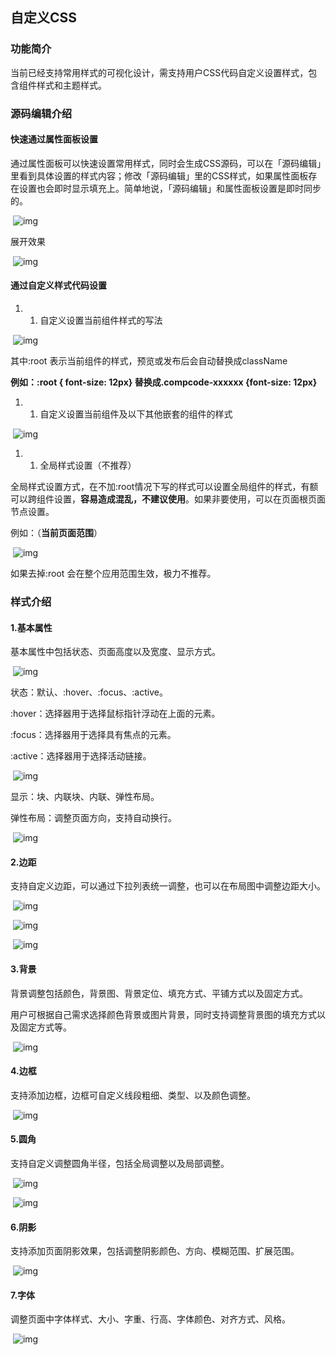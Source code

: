 ## 自定义CSS

### 功能简介

当前已经支持常用样式的可视化设计，需支持用户CSS代码自定义设置样式，包含组件样式和主题样式。

### **源码编辑介绍**

#### **快速通过属性面板设置**

通过属性面板可以快速设置常用样式，同时会生成CSS源码，可以在「源码编辑」里看到具体设置的样式内容；修改「源码编辑」里的CSS样式，如果属性面板存在设置也会即时显示填充上。简单地说，「源码编辑」和属性面板设置是即时同步的。

​                 ![img](https://docimg4.docs.qq.com/image/uMBeUvd9KcLMse9bjvEzJw.png?w=700&h=800)        

展开效果

​                 ![img](https://docimg8.docs.qq.com/image/BSZFxbBf5QD7Cb9UScEghw.png?w=694&h=1608)        

#### **通过自定义样式代码设置**

1. 1. 自定义设置当前组件样式的写法

​                 ![img](https://docimg10.docs.qq.com/image/du3aPRFIzbTsa4d1DiR42A.png?w=1280&h=810.3857008466604)        

其中:root 表示当前组件的样式，预览或发布后会自动替换成className

**例如：:root { font-size: 12px} 替换成.compcode-xxxxxx {font-size: 12px}**

1. 1. 自定义设置当前组件及以下其他嵌套的组件的样式

​                 ![img](https://docimg1.docs.qq.com/image/yZzoWoQ0bcW8rv_eyWaPkg.png?w=1280&h=783.5514018691589)        

1. 1. 全局样式设置（不推荐）

全局样式设置方式，在不加:root情况下写的样式可以设置全局组件的样式，有额可以跨组件设置，**容易造成混乱，不建议使用**。如果非要使用，可以在页面根页面节点设置。

例如：（**当前页面范围**）

​                 ![img](https://docimg9.docs.qq.com/image/RbFJQxBR6JIQHEYwnT8iMw.png?w=1280&h=864.2038216560509)        

如果去掉:root 会在整个应用范围生效，极力不推荐。

### **样式介绍**

#### **1.基本属性**

基本属性中包括状态、页面高度以及宽度、显示方式。

​                 ![img](https://docimg4.docs.qq.com/image/sDGRTzmmh3VlitEQum41TA.png?w=284&h=285)        

状态：默认、:hover、:focus、:active。

:hover：选择器用于选择鼠标指针浮动在上面的元素。

:focus：选择器用于选择具有焦点的元素。

:active：选择器用于选择活动链接。

​                 ![img](https://docimg6.docs.qq.com/image/ZGesscUh0kqULIyKttyXGg.png?w=282&h=290)        

显示：块、内联块、内联、弹性布局。

弹性布局：调整页面方向，支持自动换行。

​                 ![img](https://docimg9.docs.qq.com/image/KzY5u127yi6MF3cLwu3OOw.png?w=290&h=454)        

#### **2.边距**

支持自定义边距，可以通过下拉列表统一调整，也可以在布局图中调整边距大小。

​                 ![img](https://docimg6.docs.qq.com/image/PjW4YG0n9SrqKNMDJrC5lA.png?w=277&h=381)        

​                 ![img](https://docimg1.docs.qq.com/image/nXpsUPGKOwtBpNM5fdoilg.png?w=280&h=389)        

​                 ![img](https://docimg7.docs.qq.com/image/4LJTjfTjrHA_KKv-O7xYog.png?w=317&h=412)        

#### **3.背景**

背景调整包括颜色，背景图、背景定位、填充方式、平铺方式以及固定方式。

用户可根据自己需求选择颜色背景或图片背景，同时支持调整背景图的填充方式以及固定方式等。

​                 ![img](https://docimg4.docs.qq.com/image/rwj0oqRLiq9kjhXvcTwdlA.png?w=284&h=627)        

#### **4.边框**

支持添加边框，边框可自定义线段粗细、类型、以及颜色调整。

​                 ![img](https://docimg3.docs.qq.com/image/B2SmU6LTNH9FCpW95vDNjg.png?w=294&h=391)        

#### **5.圆角**

支持自定义调整圆角半径，包括全局调整以及局部调整。

​                 ![img](https://docimg2.docs.qq.com/image/eXZ3O3bBQanKeC1WvGBu6A.png?w=289&h=318)        

​                 ![img](https://docimg4.docs.qq.com/image/WNB6M1U0QMJKJOWGUKnq_Q.png?w=283&h=361)        

#### **6.阴影**

支持添加页面阴影效果，包括调整阴影颜色、方向、模糊范围、扩展范围。

​                 ![img](https://docimg8.docs.qq.com/image/s6FgVF5MOz3bDarhtM22Pw.png?w=282&h=440)        

#### **7.字体**

调整页面中字体样式、大小、字重、行高、字体颜色、对齐方式、风格。

​                 ![img](https://docimg1.docs.qq.com/image/C_vD-pWFTC3y9tut5FKpyQ.png?w=279&h=593)        
